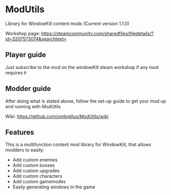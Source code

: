 # ModUtils
Library for WindowKill content mods (Current version 1.1.0)

Workshop page: https://steamcommunity.com/sharedfiles/filedetails/?id=3207573074&searchtext=

## Player guide
Just subscribe to the mod on the windowKill steam workshop if any mod requires it

## Modder guide
After doing what is stated above, follow the set-up guide to get your mod up and running with ModUtils

Wiki: https://github.com/ombrellus/ModUtils/wiki

## Features
This is a multifunction content mod library for WindowKill, that allows modders to easily:
- Add custom enemies
- Add custom bosses
- Add custom upgrades
- Add custom characters
- Add custom gamemodes
- Easily generating windows in the game
